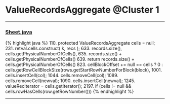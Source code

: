 # ValueRecordsAggregate @Cluster 1

***

### [Sheet.java](https://searchcode.com/codesearch/view/15642365/)
{% highlight java %}
110. protected ValueRecordsAggregate      cells             =     null;
231.                 retval.cells.construct( k, recs );
633.             records.size(), cells.getPhysicalNumberOfCells(),
635.             records.size() + cells.getPhysicalNumberOfCells()
639.     return records.size() + cells.getPhysicalNumberOfCells()
823.     cellBlockOffset += null == cells ? 0 : cells.getRowCellBlockSize(rows.getStartRowNumberForBlock(block),
1001.     cells.insertCell(col);
1044.     cells.removeCell(col);
1089.     cells.removeCell(newval);
1090.     cells.insertCell(newval);
1245.         valueRecIterator = cells.getIterator();
2197.             if (cells != null && cells.rowHasCells(row.getRowNumber()))
{% endhighlight %}

***


